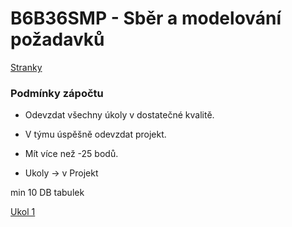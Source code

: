 # B6B36SMP - Sběr a modelování požadavků
[Stranky](https://moodle.fel.cvut.cz/course/view.php?id=2133)

### Podmínky zápočtu
 - Odevzdat všechny úkoly v dostatečné kvalitě.

 - V týmu úspěšně odevzdat projekt.

 - Mít více než -25 bodů.

 - Ukoly -> v Projekt

 min 10 DB tabulek

 [Ukol 1](https://moodle.fel.cvut.cz/mod/assign/view.php?id=97768)